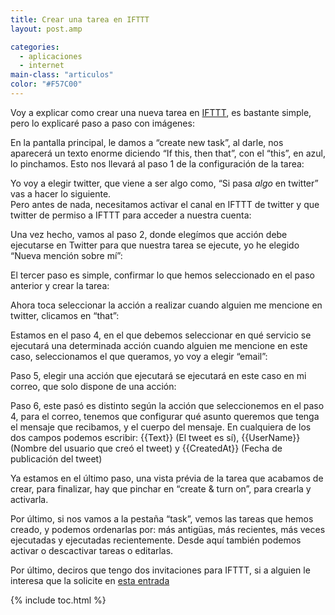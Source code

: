 ```yaml
---
title: Crear una tarea en IFTTT
layout: post.amp

categories:
  - aplicaciones
  - internet
main-class: "articulos"
color: "#F57C00"
---
```

Voy a explicar como crear una nueva tarea en [IFTTT][1], es bastante simple, pero lo explicaré paso a paso con imágenes:  
<!--ad-->

En la pantalla principal, le damos a &#8220;create new task&#8221;, al darle, nos aparecerá un texto enorme diciendo &#8220;If this, then that&#8221;, con el &#8220;this&#8221;, en azul, lo pinchamos. Esto nos llevará al paso 1 de la configuración de la tarea:

<div class="separator" style="clear: both; text-align: center;">
<a href="https://1.bp.blogspot.com/_IlK2pNFFgGM/TUlK9bEMzeI/AAAAAAAAAUY/WK6g65d-6HE/s1600/paso1.png" imageanchor="1" style="margin-left:1em; margin-right:1em"><amp-img layout="responsive" border="0" height="244" width="320" src="https://1.bp.blogspot.com/_IlK2pNFFgGM/TUlK9bEMzeI/AAAAAAAAAUY/WK6g65d-6HE/s320/paso1.png" /></a>
</div>

Yo voy a elegir twitter, que viene a ser algo como, &#8220;Si pasa *algo* en twitter&#8221; vas a hacer lo siguiente.  
Pero antes de nada, necesitamos activar el canal en IFTTT de twitter y que twitter de permiso a IFTTT para acceder a nuestra cuenta:

<div class="separator" style="clear: both; text-align: center;">
<a href="https://2.bp.blogspot.com/_IlK2pNFFgGM/TUlMWh_UTjI/AAAAAAAAAUo/hcV80HUbWDQ/s1600/activarCanal.png" imageanchor="1" style="margin-left:1em; margin-right:1em"><amp-img layout="responsive" border="0" height="244" width="320" src="https://2.bp.blogspot.com/_IlK2pNFFgGM/TUlMWh_UTjI/AAAAAAAAAUo/hcV80HUbWDQ/s320/activarCanal.png" /></a>
</div>
<div class="separator" style="clear: both; text-align: center;">
<a href="https://3.bp.blogspot.com/_IlK2pNFFgGM/TUlL-ov994I/AAAAAAAAAUg/LiWoxcVHock/s1600/darPErmiso.png" imageanchor="1" style="margin-left:1em; margin-right:1em"><amp-img layout="responsive" border="0" height="320" width="291" src="https://3.bp.blogspot.com/_IlK2pNFFgGM/TUlL-ov994I/AAAAAAAAAUg/LiWoxcVHock/s320/darPErmiso.png" /></a>
</div>

Una vez hecho, vamos al paso 2, donde elegímos que acción debe ejecutarse en Twitter para que nuestra tarea se ejecute, yo he elegido &#8220;Nueva mención sobre mí&#8221;:

<div class="separator" style="clear: both; text-align: center;">
<a href="https://2.bp.blogspot.com/_IlK2pNFFgGM/TUlM2APKJhI/AAAAAAAAAUw/RURd5PCDX0k/s1600/paso2.png" imageanchor="1" style="margin-left:1em; margin-right:1em"><amp-img layout="responsive" border="0" height="244" width="320" src="https://2.bp.blogspot.com/_IlK2pNFFgGM/TUlM2APKJhI/AAAAAAAAAUw/RURd5PCDX0k/s320/paso2.png" /></a>
</div>

El tercer paso es simple, confirmar lo que hemos seleccionado en el paso anterior y crear la tarea:

<div class="separator" style="clear: both; text-align: center;">
<a href="https://4.bp.blogspot.com/_IlK2pNFFgGM/TUlNmhdeskI/AAAAAAAAAU4/GhpKuCQVCEA/s1600/paso3.png" imageanchor="1" style="margin-left:1em; margin-right:1em"><amp-img layout="responsive" border="0" height="244" width="320" src="https://4.bp.blogspot.com/_IlK2pNFFgGM/TUlNmhdeskI/AAAAAAAAAU4/GhpKuCQVCEA/s320/paso3.png" /></a>
</div>

Ahora toca seleccionar la acción a realizar cuando alguien me mencione en twitter, clicamos en &#8220;that&#8221;:

<div class="separator" style="clear: both; text-align: center;">
<a href="https://3.bp.blogspot.com/_IlK2pNFFgGM/TUlN1zm8L9I/AAAAAAAAAVA/g87jS2Qi6E0/s1600/accionarealizar.png" imageanchor="1" style="margin-left:1em; margin-right:1em"><amp-img layout="responsive" border="0" height="244" width="320" src="https://3.bp.blogspot.com/_IlK2pNFFgGM/TUlN1zm8L9I/AAAAAAAAAVA/g87jS2Qi6E0/s320/accionarealizar.png" /></a>
</div>

Estamos en el paso 4, en el que debemos seleccionar en qué servicio se ejecutará una determinada acción cuando alguien me mencione en este caso, seleccionamos el que queramos, yo voy a elegir &#8220;email&#8221;:

<div class="separator" style="clear: both; text-align: center;">
<a href="https://4.bp.blogspot.com/_IlK2pNFFgGM/TUlOcPNwetI/AAAAAAAAAVI/re15oSNmB-w/s1600/paso4.png" imageanchor="1" style="margin-left:1em; margin-right:1em"><amp-img layout="responsive" border="0" height="244" width="320" src="https://4.bp.blogspot.com/_IlK2pNFFgGM/TUlOcPNwetI/AAAAAAAAAVI/re15oSNmB-w/s320/paso4.png" /></a>
</div>

Paso 5, elegir una acción que ejecutará se ejecutará en este caso en mi correo, que solo dispone de una acción:

<div class="separator" style="clear: both; text-align: center;">
<a href="https://2.bp.blogspot.com/_IlK2pNFFgGM/TUlO6GHGMDI/AAAAAAAAAVQ/1WJklmQ8DOY/s1600/paso5.png" imageanchor="1" style="margin-left:1em; margin-right:1em"><amp-img layout="responsive" border="0" height="244" width="320" src="https://2.bp.blogspot.com/_IlK2pNFFgGM/TUlO6GHGMDI/AAAAAAAAAVQ/1WJklmQ8DOY/s320/paso5.png" /></a>
</div>

Paso 6, este pasó es distinto según la acción que seleccionemos en el paso 4, para el correo, tenemos que configurar qué asunto queremos que tenga el mensaje que recibamos, y el cuerpo del mensaje. En cualquiera de los dos campos podemos escribir: {{Text}} (El tweet es sí), {{UserName}} (Nombre del usuario que creó el tweet) y {{CreatedAt}} (Fecha de publicación del tweet)

<div class="separator" style="clear: both; text-align: center;">
<a href="https://2.bp.blogspot.com/_IlK2pNFFgGM/TUlQgAQ2CQI/AAAAAAAAAVY/dVQaVMY1u-0/s1600/paso6.png" imageanchor="1" style="margin-left:1em; margin-right:1em"><amp-img layout="responsive" border="0" height="244" width="320" src="https://2.bp.blogspot.com/_IlK2pNFFgGM/TUlQgAQ2CQI/AAAAAAAAAVY/dVQaVMY1u-0/s320/paso6.png" /></a>
</div>

Ya estamos en el último paso, una vista prévia de la tarea que acabamos de crear, para finalizar, hay que pinchar en &#8220;create & turn on&#8221;, para crearla y activarla.

<div class="separator" style="clear: both; text-align: center;">
<a href="https://1.bp.blogspot.com/_IlK2pNFFgGM/TUlQ6JBd3VI/AAAAAAAAAVg/tbTn18vPcgY/s1600/paso7.png" imageanchor="1" style="margin-left:1em; margin-right:1em"><amp-img layout="responsive" border="0" height="244" width="320" src="https://1.bp.blogspot.com/_IlK2pNFFgGM/TUlQ6JBd3VI/AAAAAAAAAVg/tbTn18vPcgY/s320/paso7.png" /></a>
</div>

Por último, si nos vamos a la pestaña &#8220;task&#8221;, vemos las tareas que hemos creado, y podemos ordenarlas por: más antigüas, más recientes, más veces ejecutadas y ejecutadas recientemente. Desde aquí también podemos activar o descactivar tareas o editarlas.

<div class="separator" style="clear: both; text-align: center;">
<a href="https://1.bp.blogspot.com/_IlK2pNFFgGM/TUlRe8ByzDI/AAAAAAAAAVo/JgH5PEpT460/s1600/principal.png" imageanchor="1" style="margin-left:1em; margin-right:1em"><amp-img layout="responsive" border="0" height="244" width="320" src="https://1.bp.blogspot.com/_IlK2pNFFgGM/TUlRe8ByzDI/AAAAAAAAAVo/JgH5PEpT460/s320/principal.png" /></a>
</div>

Por último, deciros que tengo dos invitaciones para IFTTT, si a alguien le interesa que la solicite en [esta entrada][2]



 [1]: https://elbauldelprogramador.com/ifttt-disparar-tareas-mediante-eventos/
 [2]: https://elbauldelprogramador.com/2-invitaciones-para-ifttt-disponibles/

{% include toc.html %}
